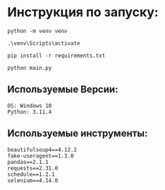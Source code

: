 # Инструкция по запуску:
```python -m venv venv```

```.\venv\Scripts\activate```

```pip install -r requirements.txt```

```python main.py```

## Используемые Версии:
```
OS: Windows 10
Python: 3.11.4
```

## Используемые инструменты:
```
beautifulsoup4==4.12.2
fake-useragent==1.3.0
pandas==2.1.1
requests==2.31.0
schedule==1.2.1
selenium==4.14.0
```